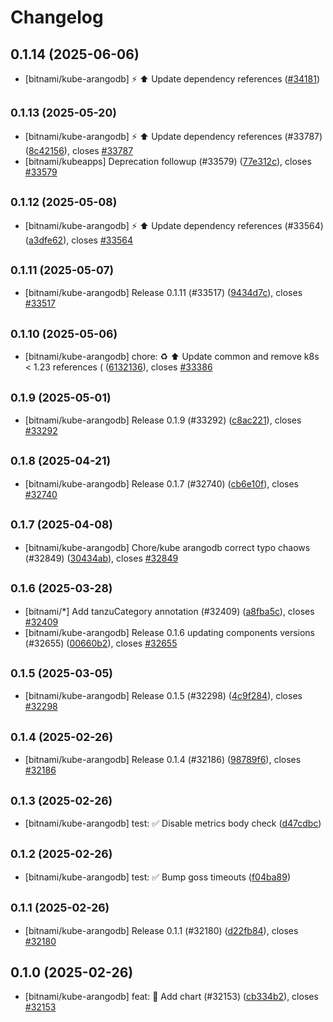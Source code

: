 # Changelog

## 0.1.14 (2025-06-06)

* [bitnami/kube-arangodb] :zap: :arrow_up: Update dependency references ([#34181](https://github.com/bitnami/charts/pull/34181))

## <small>0.1.13 (2025-05-20)</small>

* [bitnami/kube-arangodb] :zap: :arrow_up: Update dependency references (#33787) ([8c42156](https://github.com/bitnami/charts/commit/8c421566a09cdd63fcbc69f16e596a61df9bf324)), closes [#33787](https://github.com/bitnami/charts/issues/33787)
* [bitnami/kubeapps] Deprecation followup (#33579) ([77e312c](https://github.com/bitnami/charts/commit/77e312c1772d4d7c4dc5d3ac0e80f4e452e3a062)), closes [#33579](https://github.com/bitnami/charts/issues/33579)

## <small>0.1.12 (2025-05-08)</small>

* [bitnami/kube-arangodb] :zap: :arrow_up: Update dependency references (#33564) ([a3dfe62](https://github.com/bitnami/charts/commit/a3dfe62fbefc97ef866fdbc3f2c25472c46db148)), closes [#33564](https://github.com/bitnami/charts/issues/33564)

## <small>0.1.11 (2025-05-07)</small>

* [bitnami/kube-arangodb] Release 0.1.11 (#33517) ([9434d7c](https://github.com/bitnami/charts/commit/9434d7cb5843f53850b6ea9d5809fe8f93f3035c)), closes [#33517](https://github.com/bitnami/charts/issues/33517)

## <small>0.1.10 (2025-05-06)</small>

* [bitnami/kube-arangodb] chore: :recycle: :arrow_up: Update common and remove k8s < 1.23 references ( ([6132136](https://github.com/bitnami/charts/commit/6132136a1c80de7cf4ac0fa58e6a01114f0dbc59)), closes [#33386](https://github.com/bitnami/charts/issues/33386)

## <small>0.1.9 (2025-05-01)</small>

* [bitnami/kube-arangodb] Release 0.1.9 (#33292) ([c8ac221](https://github.com/bitnami/charts/commit/c8ac221845f2646e59b14111153f78745455dcc4)), closes [#33292](https://github.com/bitnami/charts/issues/33292)

## <small>0.1.8 (2025-04-21)</small>

* [bitnami/kube-arangodb] Release 0.1.7 (#32740) ([cb6e10f](https://github.com/bitnami/charts/commit/cb6e10f445931655265cbef55e4dd6584b833937)), closes [#32740](https://github.com/bitnami/charts/issues/32740)

## <small>0.1.7 (2025-04-08)</small>

* [bitnami/kube-arangodb] Chore/kube arangodb correct typo chaows (#32849) ([30434ab](https://github.com/bitnami/charts/commit/30434ab690cb6b52d248ff1289adff0c9a2d4dcd)), closes [#32849](https://github.com/bitnami/charts/issues/32849)

## <small>0.1.6 (2025-03-28)</small>

* [bitnami/*] Add tanzuCategory annotation (#32409) ([a8fba5c](https://github.com/bitnami/charts/commit/a8fba5cb01f6f4464ca7f69c50b0fbe97d837a95)), closes [#32409](https://github.com/bitnami/charts/issues/32409)
* [bitnami/kube-arangodb] Release 0.1.6 updating components versions (#32655) ([00660b2](https://github.com/bitnami/charts/commit/00660b2d4d38484b27e9754fbc0c34fa28b7b75b)), closes [#32655](https://github.com/bitnami/charts/issues/32655)

## <small>0.1.5 (2025-03-05)</small>

* [bitnami/kube-arangodb] Release 0.1.5 (#32298) ([4c9f284](https://github.com/bitnami/charts/commit/4c9f284bbe42918aacab93b6315add30528abe6b)), closes [#32298](https://github.com/bitnami/charts/issues/32298)

## <small>0.1.4 (2025-02-26)</small>

* [bitnami/kube-arangodb] Release 0.1.4 (#32186) ([98789f6](https://github.com/bitnami/charts/commit/98789f6b2c2cffaf7b6c469102fdd81a8e1c5567)), closes [#32186](https://github.com/bitnami/charts/issues/32186)

## <small>0.1.3 (2025-02-26)</small>

* [bitnami/kube-arangodb] test: :white_check_mark: Disable metrics body check ([d47cdbc](https://github.com/bitnami/charts/commit/d47cdbca7dde1b078741fcda0ad8808d942ba7d2))

## <small>0.1.2 (2025-02-26)</small>

* [bitnami/kube-arangodb] test: :white_check_mark: Bump goss timeouts ([f04ba89](https://github.com/bitnami/charts/commit/f04ba89e09d0825f5d153cfbfca3ba3109089ae5))

## <small>0.1.1 (2025-02-26)</small>

* [bitnami/kube-arangodb] Release 0.1.1 (#32180) ([d22fb84](https://github.com/bitnami/charts/commit/d22fb84f8a4ca4775b01b15d8399596f9706ddd4)), closes [#32180](https://github.com/bitnami/charts/issues/32180)

## 0.1.0 (2025-02-26)

* [bitnami/kube-arangodb] feat: :tada: Add chart (#32153) ([cb334b2](https://github.com/bitnami/charts/commit/cb334b2bd4ae4e8da28ccb373200142753421dc7)), closes [#32153](https://github.com/bitnami/charts/issues/32153)
